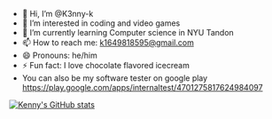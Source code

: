- 👋 Hi, I’m @K3nny-k
- 👀 I’m interested in coding and video games
- 🌱 I’m currently learning Computer science in NYU Tandon
- 📫 How to reach me: k1649818595@gmail.com
- 😄 Pronouns: he/him
- ⚡ Fun fact: I love chocolate flavored icecream
- You can also be my software tester on google play https://play.google.com/apps/internaltest/4701275817624984097

[![Kenny's GitHub stats](https://github-readme-stats.vercel.app/api?username=K3nny-k)](https://github.com/anuraghazra/github-readme-stats)

<!---
K3nny-k/K3nny-k is a ✨ special ✨ repository because its `README.md` (this file) appears on your GitHub profile.
You can click the Preview link to take a look at your changes.
--->
